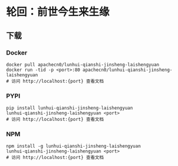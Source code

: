 # 轮回：前世今生来生缘

## 下载

### Docker

```
docker pull apachecn0/lunhui-qianshi-jinsheng-laishengyuan
docker run -tid -p <port>:80 apachecn0/lunhui-qianshi-jinsheng-laishengyuan
# 访问 http://localhost:{port} 查看文档
```

### PYPI

```
pip install lunhui-qianshi-jinsheng-laishengyuan
lunhui-qianshi-jinsheng-laishengyuan <port>
# 访问 http://localhost:{port} 查看文档
```

### NPM

```
npm install -g lunhui-qianshi-jinsheng-laishengyuan
lunhui-qianshi-jinsheng-laishengyuan <port>
# 访问 http://localhost:{port} 查看文档
```